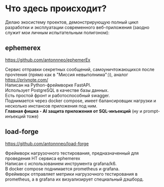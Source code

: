 # Что здесь происходит?  
Делаю экосистему проектов, демонстрирующую полный цикл разработки и эксплуатации современного веб-приложения (заодно служит мои личным испытательным полигоном):  
    
## ephemerex  
https://github.com/antonnneo/ephemerEx  
  
Сервис отправки секретных сообщений, самоуничтожающихся после прочтения (прямо как в "Миссия невыполнима":)), аналог https://privnote.com/  
Написан на Python-фреймворке FastAPI.  
Использует PostgreSQL в качестве базы данных.  
Есть простой фронт и работоспособный swagger.  
Поднимается через docker compose, имеет балансировщик нагрузки и несколько инстансов приложения под ним.  
**Главная фишка - AI защита приложения от SQL-инъекций** (ну и prompt-инъекций тоже)
  
## load-forge  
https://github.com/antonnneo/load-forge  
  
Фреймворк нагрузочного тестирования, предназначенный для проведения НТ сервиса ephemerex  
Написан с использованием инструмента grafana/k6.  
В docker compose поднимается prometheus и grafana.  
Фреймворк отправляет метрики нагрузочного тестирования в prometheus, а в grafana их визуализирует специальный дэшборд.  
